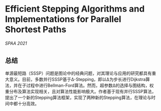 # Efficient Stepping Algorithms and Implementations for Parallel Shortest Paths

###### SPAA 2021





## 总结

单源最短路（SSSP）问题是图论中的经典问题，对其理论与应用的研究都具有重大意义。目前，多数并行SSSP基于Δ-Stepping，即以Δ为步长进行Dijkstra算法，并在子过程中进行Bellman-Ford算法。然而，超参数Δ的选择与图结构，权重分布及算法实现相关，且对算法性能影响极大。作者基于现有并行SSSP算法，提出了一个新的Stepping算法框架，实现了两种新的Stepping算法，在理论与时间中都十分高效。
